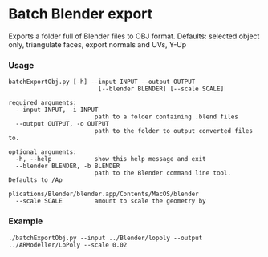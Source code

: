 # Batch Blender export

Exports a folder full of Blender files to OBJ format. Defaults: selected object only, triangulate faces, export normals and UVs, Y-Up

### Usage 

```
batchExportObj.py [-h] --input INPUT --output OUTPUT
                         [--blender BLENDER] [--scale SCALE]

required arguments:
  --input INPUT, -i INPUT
                        path to a folder containing .blend files
  --output OUTPUT, -o OUTPUT
                        path to the folder to output converted files to.

optional arguments:
  -h, --help            show this help message and exit
  --blender BLENDER, -b BLENDER
                        path to the Blender command line tool. Defaults to /Ap
                        plications/Blender/blender.app/Contents/MacOS/blender
  --scale SCALE         amount to scale the geometry by
```

### Example

`./batchExportObj.py --input ../Blender/lopoly --output ../ARModeller/LoPoly --scale 0.02`
